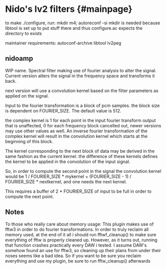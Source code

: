 Nido's lv2 filters                                           {#mainpage}
==================

to make ./configure, run: mkdir m4; autoreconf -si
mkdir is needed because libtool is set up to put stuff there and thus configure.ac expects the directory to exists

maintainer requirements:
autoconf-archive
libtool
lv2peg

nidoamp
-------

WIP name. Spectral filter making use of fourier analysis to alter the
signal. Current version alters the signal in the frequency space and
transforms it back.

next version will use a convolution kernel based on the filter
parameters as applied on the signal.

Input to the fourier transformation is a block of pcm samples. the block
size is dependent on FOURIER\_SIZE. The default value is 512.

the complex kernel is 1 for each point in the input fourier transform
output that is unaffected, 0 for each frequency block cancelled out,
newer versions may use other values as well. An inverse fourier
transformation of the complex kernel will result in the convolution
kernel which starts at the beginning of this block.

The kernel corresponding to the next block of data may be derived in the
same fashion as the current kernel. the difference of these kernels
defines the kernel to be applied in the convolution of the input signal.

So, in order to compute the second point in the signal the convolution
kernel would be 1 / FOURIER\_SIZE * mykernel + (FOURIER\_SIZE - 1) /
FOURIER\_SIZE * nextkernel, and one needs the next kernel.

This requires a buffer of 2 * FOURIER\_SIZE of input to be full in order
to compute the next point.


Notes
-----

To those who really care about memory usage:
This plugin makes use of fftw3 in order to do fourier transformations.
In order to truly reclaim all memory used, at the end of it all i should
run fftwf\_cleanup() to make sure everything of fftw is properly cleaned up.
However, as it turns out, running that function crashes practically every
DAW i tested. I assume DAW's somehow found an use for fftw3, so cleaning up
their plans from under their noses seems like a bad idea.
So if you want to be sure you reclaim everything and use my plugin, be sure
to run fftw\_cleanup() afterwards
